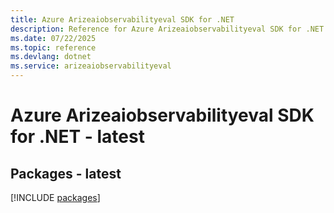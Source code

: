 ```yaml
---
title: Azure Arizeaiobservabilityeval SDK for .NET
description: Reference for Azure Arizeaiobservabilityeval SDK for .NET
ms.date: 07/22/2025
ms.topic: reference
ms.devlang: dotnet
ms.service: arizeaiobservabilityeval
---
```

# Azure Arizeaiobservabilityeval SDK for .NET - latest
## Packages - latest
[!INCLUDE [packages](arizeaiobservabilityeval-index.md)]
